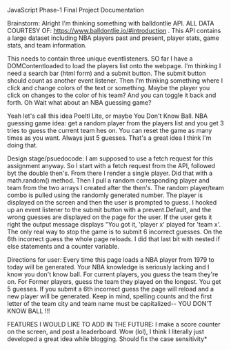 JavaScript Phase-1 Final Project Documentation

Brainstorm: 
Alright I'm thinking something with balldontlie API. ALL DATA COURTESY OF:  https://www.balldontlie.io/#introduction .
This API contains a large dataset including NBA players past and present, player stats, game stats, and team information. 

This needs to contain three unique eventlisteners. SO far I have a DOMContentloaded to load the players list onto the webpage. I'm thinking I need a search bar (html form) and a submit button. The submit button should count as another event listener. Then I'm thinking something where I click and change colors of the text or something. Maybe the player you click on changes to the color of his team? And you can toggle it back and forth. Oh Wait what about an NBA guessing game?

Yeah let's call this idea Poeltl Lite, or maybe You Don't Know Ball.
NBA guessing game idea: get a random player from the players list and you get 3 tries to guess the current team hes on. You can reset the game as many times as you want. Always just 5 guesses. That's a great idea I think I'm doing that. 

Design stage/psuedocode:
I am supposed to use a fetch request for this assignment anyway. So I start with a fetch request from the API, followed byt the double then's. From there I render a single player.
Did that with a math.random() method. Then I pull a random corresponding player and team from the two arrays I created after the then's. The random player/team combo is pulled using the randomly generated number. The player is displayed on the screen and then the user is prompted to guess. I hooked up an event listener to the submit button with a prevent.Default, and the wrong guesses are displayed on the page for the user. If the user gets it right the output message displays "You got it, 'player x' played for 'team x'. The only real way to stop the game is to submit 6 incorrect guesses. On the 6th incorrect guess the whole page reloads. I did that last bit with nested if else statements and a counter variable.

Directions for user:
Every time this page loads a NBA player from 1979 to today will be generated. Your NBA knowledge is seriously lacking and I know you don't know ball. For current players, you guess the team they're on. For Former players, guess the team they played on the longest. You get 5 guesses. If you submit a 6th incorrect guess the page will reload and a new player will be generated. Keep in mind, spelling counts and the first letter of the team city and team name must be capitalized-- YOU DON'T KNOW BALL !!!




FEATURES I WOULD LIKE TO ADD IN THE FUTURE:
I make a score counter on the screen, and post a leaderboard. Wow (lol), I think I literally just developed a great idea while blogging.
Should fix the case sensitivity*
